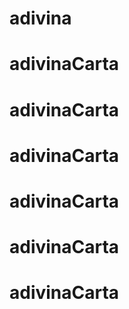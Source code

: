 # adivina
# adivinaCarta
# adivinaCarta
# adivinaCarta
# adivinaCarta
# adivinaCarta
# adivinaCarta
